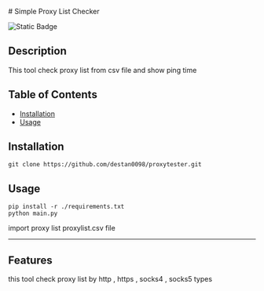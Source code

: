 ﻿﻿# Simple Proxy List Checker

![Static Badge](https://img.shields.io/badge/Python-100%25-brightgreen)
## Description

This tool check proxy list from csv file and show ping time 


## Table of Contents 


- [Installation](#installation)
- [Usage](#usage)


## Installation

```
git clone https://github.com/destan0098/proxytester.git

```

## Usage



```
pip install -r ./requirements.txt
python main.py
```
import proxy list proxylist.csv file




---



## Features

this tool check proxy list by http  , https , socks4 , socks5 types